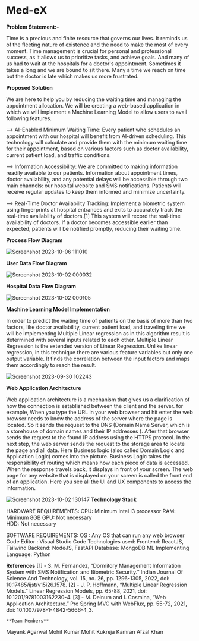 # Med-eX
**Problem Statement:-**

Time is a precious and finite resource that governs our lives. It reminds us of the fleeting nature of existence and the need to make the most of every moment.
Time management is crucial for personal and professional success, as it allows us to prioritize tasks, and achieve goals. And many of us had to wait at the hospitals for a doctor's appointment. Sometimes it takes a long and we are bound to sit there. Many a time we reach on time but the doctor is late which makes us more frustrated.

**Proposed Solution**

We are here to help you by reducing the waiting time and managing the appointment allocation. We will be creating a web-based application in which we will implement a Machine Learning Model to allow users to avail following features.   

--> AI-Enabled Minimum Waiting Time: Every patient who schedules an appointment with our hospital will benefit from AI-driven scheduling. This technology will calculate and provide them with the minimum waiting time for their appointment, based on various factors such as doctor availability, current patient load, and traffic conditions.

--> Information Accessibility: We are committed to making information readily available to our patients. Information about appointment times, doctor availability, and any potential delays will be accessible through two main channels: our hospital website and SMS notifications. Patients will receive regular updates to keep them informed and minimize uncertainty.

--> Real-Time Doctor Availability Tracking: Implement a biometric system using fingerprints at hospital entrances and exits to accurately track the real-time availability of doctors.[1] This system will record the real-time availability of doctors. If a doctor becomes accessible earlier than expected, patients will be notified promptly, reducing their waiting time.

**Process Flow Diagram**

![Screenshot 2023-10-06 111010](https://github.com/Mayank-2112/DataMiner/assets/113326202/388ed71a-34e6-4904-afaf-970a9732e862)

**User Data Flow Diagram**

![Screenshot 2023-10-02 000032](https://github.com/Mayank-2112/DataMiner/assets/113326202/b476f719-154b-4c4d-9122-0c28be8615c2)

**Hospital Data Flow Diagram**

![Screenshot 2023-10-02 000105](https://github.com/Mayank-2112/DataMiner/assets/113326202/b497a96f-b161-4bd6-9ba7-a823729740ca)

**Machine Learning Model Implementation**

In order to predict the waiting time of patients on the basis of more than two factors, like doctor availability, current patient load, and traveling time we will be implementing Multiple Linear regression as in this algorithm result is determined with several inputs related to each other.
Multiple Linear Regression is the extended version of Linear Regression. Unlike linear regression, in this technique there are various feature variables but only one output variable. It finds the correlation between the input factors and maps them accordingly to reach the result.

![Screenshot 2023-09-30 102243](https://github.com/Mayank-2112/DataMiner/assets/113326202/3df19ecc-777d-4d48-8b81-630938aefb79)

**Web Application Architecture**

Web application architecture is a mechanism that gives us a clarification of how the connection is established between the client and the server. for example, When you type the URL in your web browser and hit enter the web browser needs to know the address of the server where the page is located. So it sends the request to the DNS (Domain Name Server, which is a storehouse of domain names and their IP addresses ). After that browser sends the request to the found IP address using the HTTPS protocol.
In the next step, the web server sends the request to the storage area to locate the page and all data. Here Business logic (also called Domain Logic and Application Logic) comes into the picture. Business Logic takes the responsibility of routing which means how each piece of data is accessed. When the response travels back, it displays in front of your screen. The web page for any website that is displayed on your screen is called the front end of an application. Here you see all the UI and UX components to access the information.

![Screenshot 2023-10-02 130147](https://github.com/Mayank-2112/DataMiner/assets/113326202/642abdf4-349d-4000-89cd-42f1fa8ed686)
**Technology Stack**

HARDWARE REQUIREMENTS:
  CPU: Minimum Intel i3 processor
  RAM: Minimum 8GB 
  GPU: Not necessary		
  HDD: Not necessary

SOFTWARE REQUIREMENTS:
  OS : Any OS that can run any web browser
  Code Editor : Visual Studio Code
  Technologies used:
    Frontend: ReactJS, Tailwind
    Backend: NodeJS, FastAPI
    Database: MongoDB
    ML Implementing Language: Python

**References**
    [1] - S. M. Fernandez, “Dormitory Management Information System with SMS Notification and Biometric Security.” Indian Journal Of Science And Technology, vol. 15, no. 26, pp. 1296-1305, 2022, doi:     10.17485/ijst/v15i26.1578.
    [2] - J. P. Hoffmann, “Multiple Linear Regression Models.” Linear Regression Models, pp. 65-88, 2021, doi: 10.1201/9781003162230-4.
    [3] - M. Deinum and I. Cosmina, “Web Application Architecture.” Pro Spring MVC with WebFlux, pp. 55-72, 2021, doi: 10.1007/978-1-4842-5666-4_3.



    **Team Members**
  Mayank Agarwal
  Mohit Kumar
  Mohit Kukreja
  Kamran Afzal Khan

